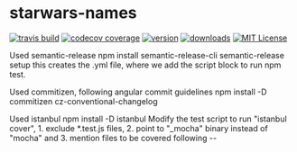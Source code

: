 # starwars-names

[![travis build](https://img.shields.io/travis/uzairpm/starwars-names.svg?style=flat-square)](https://travis-ci.org/uzairpm/starwars-names)
[![codecov coverage](https://img.shields.io/codecov/uzairpm/starwars-names.svg?style=flat-square)](https://codecov.io/gh/uzairpm/starwars-names)
[![version](https://img.shields.io/npm/v/starwars-names-uzair.svg?style=flat-square)](https://www.npmjs.com/package/starwars-names-uzair)
[![downloads](https://img.shields.io/npm/dm/starwars-names-uzair.svg?style=flat-square)](https://www.npmjs.com/package/starwars-names-uzair)
[![MIT License](https://img.shields.io/npm/l/starwars-names-uzair.svg?style=flat-square)](https://www.npmjs.com/package/starwars-names-uzair)

Used semantic-release
    npm install semantic-release-cli
    semantic-release setup
        this creates the .yml file, where we add the script block to run npm test.

Used commitizen, following angular commit guidelines
    npm install -D commitizen cz-conventional-changelog

Used istanbul
    npm install -D istanbul
    Modify the test script to run "istanbul cover", 
        1. exclude *.test.js files, 
        2. point to "_mocha" binary instead of "mocha" and 
        3. mention files to be covered following --